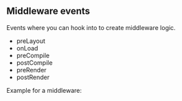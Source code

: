 ## Middleware events

Events where you can hook into to create middleware logic.

- preLayout
- onLoad
- preCompile
- postCompile
- preRender
- postRender

Example for a middleware:
